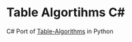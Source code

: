 # Table Algortihms C#
C# Port of [Table-Algorithms](https://github.com/Pomidorka1234/Table-Algorithms) in Python
